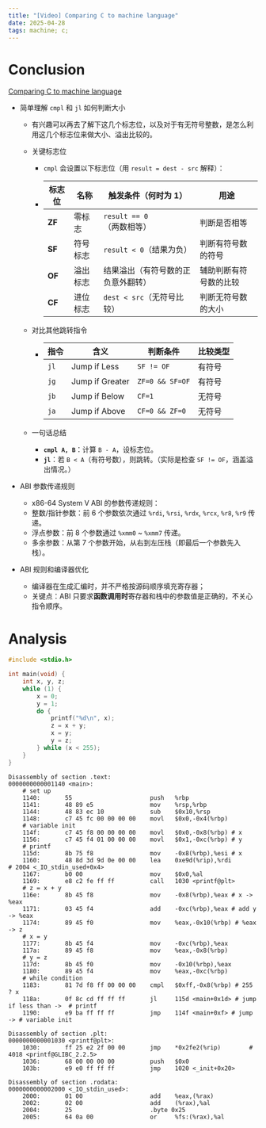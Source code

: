 ```yaml
---
title: "[Video] Comparing C to machine language"
date: 2025-04-28
tags: machine; c;
---
```


# Conclusion

[Comparing C to machine language](https://www.youtube.com/watch?v=yOyaJXpAYZQ)

- 简单理解 `cmpl` 和 `jl` 如何判断大小

  - 有兴趣可以再去了解下这几个标志位，以及对于有无符号整数，是怎么利用这几个标志位来做大小、溢出比较的。

  - 关键标志位

    -   `cmpl` 会设置以下标志位（用 `result = dest - src` 解释）：

    - | 标志位 | 名称     | 触发条件（何时为 1）               | 用途                   |
      | ------ | -------- | ---------------------------------- | ---------------------- |
      | **ZF** | 零标志   | `result == 0`（两数相等）          | 判断是否相等           |
      | **SF** | 符号标志 | `result < 0`（结果为负）           | 判断有符号数的符号     |
      | **OF** | 溢出标志 | 结果溢出（有符号数的正负意外翻转） | 辅助判断有符号数的比较 |
      | **CF** | 进位标志 | `dest < src`（无符号比较）         | 判断无符号数的大小     |

  - 对比其他跳转指令

    - | 指令 | 含义            | 判断条件        | 比较类型 |
      | ---- | --------------- | --------------- | -------- |
      | `jl` | Jump if Less    | `SF != OF`      | 有符号   |
      | `jg` | Jump if Greater | `ZF=0 && SF=OF` | 有符号   |
      | `jb` | Jump if Below   | `CF=1`          | 无符号   |
      | `ja` | Jump if Above   | `CF=0 && ZF=0`  | 无符号   |

  - 一句话总结

    -   **`cmpl A, B`**：计算 `B - A`，设标志位。
    -   **`jl`**：若 `B < A`（有符号数），则跳转。（实际是检查 `SF != OF`，涵盖溢出情况。）

- ABI 参数传递规则
  -  x86-64 System V ABI 的参数传递规则：
  -  整数/指针参数：前 6 个参数依次通过 `%rdi`, `%rsi`, `%rdx`, `%rcx`, `%r8`, `%r9` 传递。
  -  浮点参数：前 8 个参数通过 `%xmm0` ~ `%xmm7` 传递。
  -  多余参数：从第 7 个参数开始，从右到左压栈（即最后一个参数先入栈）。

- ABI 规则和编译器优化
  -  编译器在生成汇编时，并不严格按源码顺序填充寄存器；
  -  关键点：ABI 只要求**函数调用时**寄存器和栈中的参数值是正确的，不关心指令顺序。



# Analysis

```C++
#include <stdio.h>

int main(void) {
    int x, y, z;
    while (1) {
        x = 0;
        y = 1;
        do {
            printf("%d\n", x);
            z = x + y;
            x = y;
            y = z;
        } while (x < 255);
    }
}
```

```Assembly
Disassembly of section .text:
0000000000001140 <main>:
    # set up
    1140:       55                      push   %rbp
    1141:       48 89 e5                mov    %rsp,%rbp
    1144:       48 83 ec 10             sub    $0x10,%rsp
    1148:       c7 45 fc 00 00 00 00    movl   $0x0,-0x4(%rbp)
    # variable init
    114f:       c7 45 f8 00 00 00 00    movl   $0x0,-0x8(%rbp) # x
    1156:       c7 45 f4 01 00 00 00    movl   $0x1,-0xc(%rbp) # y
    # printf
    115d:       8b 75 f8                mov    -0x8(%rbp),%esi # x
    1160:       48 8d 3d 9d 0e 00 00    lea    0xe9d(%rip),%rdi        # 2004 <_IO_stdin_used+0x4>
    1167:       b0 00                   mov    $0x0,%al
    1169:       e8 c2 fe ff ff          call   1030 <printf@plt>
    # z = x + y
    116e:       8b 45 f8                mov    -0x8(%rbp),%eax # x -> %eax
    1171:       03 45 f4                add    -0xc(%rbp),%eax # add y -> %eax
    1174:       89 45 f0                mov    %eax,-0x10(%rbp) # %eax -> z
    # x = y
    1177:       8b 45 f4                mov    -0xc(%rbp),%eax
    117a:       89 45 f8                mov    %eax,-0x8(%rbp)
    # y = z
    117d:       8b 45 f0                mov    -0x10(%rbp),%eax
    1180:       89 45 f4                mov    %eax,-0xc(%rbp)
    # while condition
    1183:       81 7d f8 ff 00 00 00    cmpl   $0xff,-0x8(%rbp) # 255 ? x 
    118a:       0f 8c cd ff ff ff       jl     115d <main+0x1d> # jump if less than ->  # printf
    1190:       e9 ba ff ff ff          jmp    114f <main+0xf> # jump -> # variable init

Disassembly of section .plt:
0000000000001030 <printf@plt>:
    1030:       ff 25 e2 2f 00 00       jmp    *0x2fe2(%rip)        # 4018 <printf@GLIBC_2.2.5>
    1036:       68 00 00 00 00          push   $0x0
    103b:       e9 e0 ff ff ff          jmp    1020 <_init+0x20>

Disassembly of section .rodata:
0000000000002000 <_IO_stdin_used>:
    2000:       01 00                   add    %eax,(%rax)
    2002:       02 00                   add    (%rax),%al
    2004:       25                      .byte 0x25
    2005:       64 0a 00                or     %fs:(%rax),%al
```
